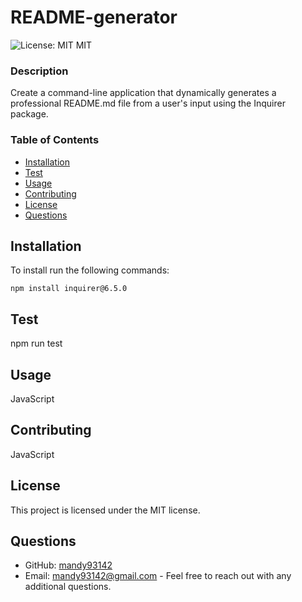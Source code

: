 
# README-generator

![License: MIT](https://img.shields.io/badge/License-MIT-blue.svg)  MIT

### Description
Create a command-line application that dynamically generates a professional README.md file from a user's input using the Inquirer package.

### Table of Contents
- [Installation](#installation)
- [Test](#test)
- [Usage](#usage)
- [Contributing](#contributing)
- [License](#license)
- [Questions](#questions)

## Installation
To install run the following commands:
```
npm install inquirer@6.5.0
```

## Test
npm run test

## Usage
JavaScript

## Contributing
JavaScript

## License
This project is licensed under the MIT license.

## Questions
- GitHub: [mandy93142](https://github.com/mandy93142)
- Email: mandy93142@gmail.com - Feel free to reach out with any additional questions.


